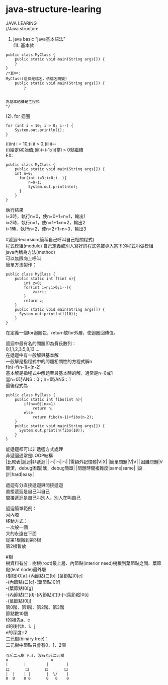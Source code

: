 # java-structure-learing
JAVA LEARING  
//Java structure  
1. java basic "java基本語法"    
(1). 基本款   
```
public class MyClass {  
    public static void main(String args[]) {  
    }  
}  
/*其中：  
MyClass(這個是檔名，依檔名而變)  
    public static void main(String args[]) {  
        }
 

為基本結構是主程式  
*/  
``` 
(2). for 迴圈  
```
for (int i = 10; i > 0; i--) {  
    System.out.println(i);  
}  
```
(i)int i = 10;(ii)i > 0;(iii)i--  
(i)給定i初始值;(iii)i=i-1;(ii)當i > 0就繼續  
EX:  
```
public class MyClass {  
    public static void main(String args[]) { 
    int n=0;  
      for(int i=3;i>0;i--){  
          n=n+1;  
          System.out.println(n);  
      }  
    }  
} 
```
執行結果  
i=3時，執行n=0，使n=0+1=n=1，輸出1   
i=2時，執行n=1，使n=1+1=n=2，輸出2  
i=1時，執行n=2，使n=2+1=n=3，輸出3  
 

#遞迴Recursion(簡稱自己呼叫自己相關程式)  
程式模組(module)
自己定義或別人寫好的程式包被導入當下的程式叫做模組  
java內稱為方法(method)  
可以無限向上呼叫  
簡單方法製作：
```
public class MyClass {
    public static int f(int n){
        int z=0;
        for(int i=n;i>0;i--){
            z=z+i;
        }
        return z;
    }
    public static void main(String args[]) {
      System.out.println(f(10));
    }
}  
```
在定義一個for迴圈包，return放for外層，使迴圈回傳值。    
  
遞迴中最有名的問題即為費氏數列：  
0,1,1,2,3,5,8,13....  
在遞迴中有一般解與基本解  
一般解是指程式中的問題相關性的方程式解n  
f(n)=f(n-1)+(n-2)  
基本解是指程式中解題至最基本時的解，通常是n=0或1  
當n=0時ANS：0；n=1時ANS：1  
最後程式為  
```
public class MyClass {
    public static int fibo(int n){
        if(n==0||n==1)
            return n;
        else
            return fibo(n-1)+fibo(n-2);
    }
    public static void main(String args[]) {
      System.out.println(fibo(10));
    }
}
```
能遞迴都可以非遞迴方式處理  
非遞迴通常是LOOP結構  
|比較表|遞迴|非遞迴|
|:-:|:-:|:-:|
|需額外記憶體|V|X|
|簡單問題|V|V|
|困難問題|V簡潔，debug困難|醜，debug簡單|
|問題時間複雜度|same|same|
|設計|hard|easy|
  
遞迴有分直接遞迴與間接遞迴  
直接遞迴是自己叫自己  
間接遞迴是自己叫別人，別人在叫自己  

遞迴簡單範例：  
河內塔  
移動方式：  
一次般一個  
大的永遠在下面  
從第1根搬到第3根  
第2根暫放  

#樹  
樹資料有分：樹根(root)最上層、內節點(interior need)樹根到葉節點之間、葉節點(leaf node)最外層  
(樹根)O[a]-(內節點)口[b]-(葉節點)0[e]  
          -(內節點)口[c]-(葉節點)0[f]  
                       -(葉節點)0[g]  
          -(內節點)口[d]-(內節點)口[h]-(葉節點)0[i]  
                                    -(葉節點)0[j]  
第0階、第1階、第2階、第3階  
節點數10個   
f的祖先a、c  
d的後代h、i、j  
e的深度=2  
二元樹(binary tree)：  
二元樹中節點只會有0、1、2個  
```
互斥二元樹 v.s. 沒有互斥二元樹
o                   o
|       |         |        |
口       口       口       口
|  |    | |       |  \/    |
0  0    0 0       0   0    0
```

